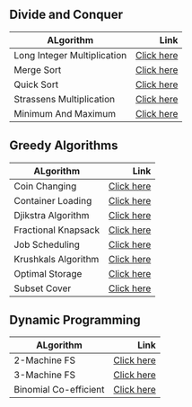 ## Divide and Conquer

| ALgorithm                      | Link              |
| --------------------------     | -----------------:|
| Long Integer Multiplication    | <a href="https://github.com/nihal5617/DAA-Algorithms/blob/main/divide%20and%20conquer/longIntMulti.c">Click here<a/>|
| Merge Sort                     | <a href="https://github.com/nihal5617/DAA-Algorithms/blob/main/divide%20and%20conquer/mergeSort.c">Click here<a/> |
| Quick Sort                     | <a href="https://github.com/nihal5617/DAA-Algorithms/blob/main/divide%20and%20conquer/quickSort.c">Click here<a/> |
| Strassens Multiplication       | <a href="https://github.com/nihal5617/DAA-Algorithms/blob/main/divide%20and%20conquer/strassensMulti.c">Click here<a/> |
| Minimum And Maximum            | <a href="https://github.com/nihal5617/DAA-Algorithms/blob/main/divide%20and%20conquer/min&max.c">Click here<a/>|
  
## Greedy Algorithms

| ALgorithm                      | Link              |
| --------------------------     | -----------------:|
| Coin Changing                  | <a href="https://github.com/nihal5617/DAA-Algorithms/blob/main/greedy/coinChanging.c">Click here<a/>|
| Container Loading              | <a href="https://github.com/nihal5617/DAA-Algorithms/blob/main/greedy/containerLoading.c">Click here<a/>|
| Djikstra Algorithm             | <a href="https://github.com/nihal5617/DAA-Algorithms/blob/main/greedy/djikstraAlgorithm.c">Click here<a/>|
| Fractional Knapsack            | <a href="https://github.com/nihal5617/DAA-Algorithms/blob/main/greedy/fractionalKnapsack.c">Click here<a/>|
| Job Scheduling                 | <a href="https://github.com/nihal5617/DAA-Algorithms/blob/main/greedy/jobScheduling.c">Click here<a/>|
| Krushkals Algorithm            | <a href="https://github.com/nihal5617/DAA-Algorithms/blob/main/greedy/krushkalsAlgorithm.c">Click here<a/>|
| Optimal Storage                | <a href="https://github.com/nihal5617/DAA-Algorithms/blob/main/greedy/optimalStorage.c">Click here<a/>|
| Subset Cover                   | <a href="https://github.com/nihal5617/DAA-Algorithms/blob/main/greedy/subsetCover.cpp">Click here<a/>|
  
## Dynamic Programming
| ALgorithm                      | Link              |
| --------------------------     | -----------------:|
| 2-Machine FS                   | <a href="https://github.com/nihal5617/DAA-Algorithms/blob/main/greedy/2-machineFS.c">Click here<a/>|
| 3-Machine FS                   | <a href="https://github.com/nihal5617/DAA-Algorithms/blob/main/greedy/3-machineFS.c">Click here<a/>|
| Binomial Co-efficient          | <a href="https://github.com/nihal5617/DAA-Algorithms/blob/main/greedy/binomialCoefficient.c">Click here<a/>|
